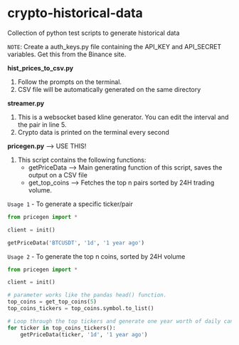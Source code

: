 # crypto-historical-data
Collection of python test scripts to generate historical data

`NOTE`: Create a auth_keys.py file containing the API_KEY and API_SECRET variables. Get this from the Binance site.

**hist_prices_to_csv.py**
  1. Follow the prompts on the terminal.
  2. CSV file will be automatically generated on the same directory

**streamer.py**
  1. This is a websocket based kline generator. You can edit the interval and the pair in line 5.
  2. Crypto data is printed on the terminal every second

**pricegen.py** --> USE THIS!
  1. This script contains the following functions:
      - getPriceData --> Main generating function of this script, saves the output on a CSV file
      - get_top_coins --> Fetches the top n pairs sorted by 24H trading volume. 

  `Usage 1` - To generate a specific ticker/pair
    
  ```python
  from pricegen import *
  
  client = init()
  
  getPriceData('BTCUSDT', '1d', '1 year ago')
  ```
  
  
  `Usage 2` - To generate the top n coins, sorted by 24H volume
  ```python
  from pricegen import *
  
  client = init()
  
  # parameter works like the pandas head() function.
  top_coins = get_top_coins(5)    
  top_coins_tickers = top_coins.symbol.to_list()
  
  # Loop through the top tickers and generate one year worth of daily candles in a CSV format.
  for ticker in top_coins_tickers():
      getPriceData(ticker, '1d', '1 year ago')
  ```
